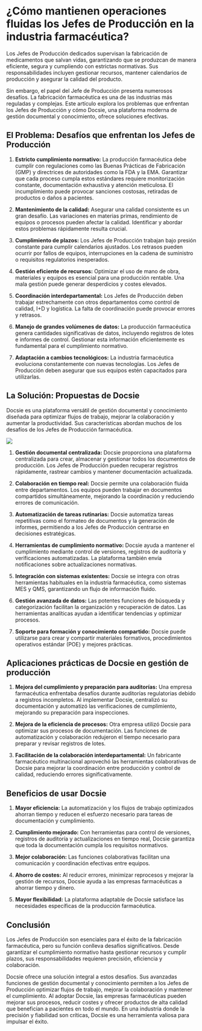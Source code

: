# ¿Cómo mantienen operaciones fluidas los Jefes de Producción en la industria farmacéutica?

Los Jefes de Producción dedicados supervisan la fabricación de medicamentos que salvan vidas, garantizando que se produzcan de manera eficiente, segura y cumpliendo con estrictas normativas. Sus responsabilidades incluyen gestionar recursos, mantener calendarios de producción y asegurar la calidad del producto.

Sin embargo, el papel del Jefe de Producción presenta numerosos desafíos. La fabricación farmacéutica es una de las industrias más reguladas y complejas. Este artículo explora los problemas que enfrentan los Jefes de Producción y cómo Docsie, una plataforma moderna de gestión documental y conocimiento, ofrece soluciones efectivas.

## El Problema: Desafíos que enfrentan los Jefes de Producción

1. **Estricto cumplimiento normativo:** La producción farmacéutica debe cumplir con regulaciones como las Buenas Prácticas de Fabricación (GMP) y directrices de autoridades como la FDA y la EMA. Garantizar que cada proceso cumpla estos estándares requiere monitorización constante, documentación exhaustiva y atención meticulosa. El incumplimiento puede provocar sanciones costosas, retiradas de productos o daños a pacientes.

2. **Mantenimiento de la calidad:** Asegurar una calidad consistente es un gran desafío. Las variaciones en materias primas, rendimiento de equipos o procesos pueden afectar la calidad. Identificar y abordar estos problemas rápidamente resulta crucial.

3. **Cumplimiento de plazos:** Los Jefes de Producción trabajan bajo presión constante para cumplir calendarios ajustados. Los retrasos pueden ocurrir por fallos de equipos, interrupciones en la cadena de suministro o requisitos regulatorios inesperados.

4. **Gestión eficiente de recursos:** Optimizar el uso de mano de obra, materiales y equipos es esencial para una producción rentable. Una mala gestión puede generar desperdicios y costes elevados.

5. **Coordinación interdepartamental:** Los Jefes de Producción deben trabajar estrechamente con otros departamentos como control de calidad, I+D y logística. La falta de coordinación puede provocar errores y retrasos.

6. **Manejo de grandes volúmenes de datos:** La producción farmacéutica genera cantidades significativas de datos, incluyendo registros de lotes e informes de control. Gestionar esta información eficientemente es fundamental para el cumplimiento normativo.

7. **Adaptación a cambios tecnológicos:** La industria farmacéutica evoluciona constantemente con nuevas tecnologías. Los Jefes de Producción deben asegurar que sus equipos estén capacitados para utilizarlas.

## La Solución: Propuestas de Docsie

Docsie es una plataforma versátil de gestión documental y conocimiento diseñada para optimizar flujos de trabajo, mejorar la colaboración y aumentar la productividad. Sus características abordan muchos de los desafíos de los Jefes de Producción farmacéutica.

![](https://cdn.docsie.io/workspace_PxAvC1Uenuc7ad6H3/doc_XyRNLa5cwc5POC0vL/file_BbI6elxzMi3QbuPZ9/production_managers_2_687c0a46-9b83-6eb3-d2f4-1199e58f6049.jpg)

1. **Gestión documental centralizada:** Docsie proporciona una plataforma centralizada para crear, almacenar y gestionar todos los documentos de producción. Los Jefes de Producción pueden recuperar registros rápidamente, rastrear cambios y mantener documentación actualizada.

2. **Colaboración en tiempo real:** Docsie permite una colaboración fluida entre departamentos. Los equipos pueden trabajar en documentos compartidos simultáneamente, mejorando la coordinación y reduciendo errores de comunicación.

3. **Automatización de tareas rutinarias:** Docsie automatiza tareas repetitivas como el formateo de documentos y la generación de informes, permitiendo a los Jefes de Producción centrarse en decisiones estratégicas.

4. **Herramientas de cumplimiento normativo:** Docsie ayuda a mantener el cumplimiento mediante control de versiones, registros de auditoría y verificaciones automatizadas. La plataforma también envía notificaciones sobre actualizaciones normativas.

5. **Integración con sistemas existentes:** Docsie se integra con otras herramientas habituales en la industria farmacéutica, como sistemas MES y QMS, garantizando un flujo de información fluido.

6. **Gestión avanzada de datos:** Las potentes funciones de búsqueda y categorización facilitan la organización y recuperación de datos. Las herramientas analíticas ayudan a identificar tendencias y optimizar procesos.

7. **Soporte para formación y conocimiento compartido:** Docsie puede utilizarse para crear y compartir materiales formativos, procedimientos operativos estándar (POE) y mejores prácticas.

## Aplicaciones prácticas de Docsie en gestión de producción

1. **Mejora del cumplimiento y preparación para auditorías:** Una empresa farmacéutica enfrentaba desafíos durante auditorías regulatorias debido a registros incompletos. Al implementar Docsie, centralizó su documentación y automatizó las verificaciones de cumplimiento, mejorando su preparación para inspecciones.

2. **Mejora de la eficiencia de procesos:** Otra empresa utilizó Docsie para optimizar sus procesos de documentación. Las funciones de automatización y colaboración redujeron el tiempo necesario para preparar y revisar registros de lotes.

3. **Facilitación de la colaboración interdepartamental:** Un fabricante farmacéutico multinacional aprovechó las herramientas colaborativas de Docsie para mejorar la coordinación entre producción y control de calidad, reduciendo errores significativamente.

## Beneficios de usar Docsie

1. **Mayor eficiencia:** La automatización y los flujos de trabajo optimizados ahorran tiempo y reducen el esfuerzo necesario para tareas de documentación y cumplimiento.

2. **Cumplimiento mejorado:** Con herramientas para control de versiones, registros de auditoría y actualizaciones en tiempo real, Docsie garantiza que toda la documentación cumpla los requisitos normativos.

3. **Mejor colaboración:** Las funciones colaborativas facilitan una comunicación y coordinación efectivas entre equipos.

4. **Ahorro de costes:** Al reducir errores, minimizar reprocesos y mejorar la gestión de recursos, Docsie ayuda a las empresas farmacéuticas a ahorrar tiempo y dinero.

5. **Mayor flexibilidad:** La plataforma adaptable de Docsie satisface las necesidades específicas de la producción farmacéutica.

## Conclusión

Los Jefes de Producción son esenciales para el éxito de la fabricación farmacéutica, pero su función conlleva desafíos significativos. Desde garantizar el cumplimiento normativo hasta gestionar recursos y cumplir plazos, sus responsabilidades requieren precisión, eficiencia y colaboración.

Docsie ofrece una solución integral a estos desafíos. Sus avanzadas funciones de gestión documental y conocimiento permiten a los Jefes de Producción optimizar flujos de trabajo, mejorar la colaboración y mantener el cumplimiento. Al adoptar Docsie, las empresas farmacéuticas pueden mejorar sus procesos, reducir costes y ofrecer productos de alta calidad que benefician a pacientes en todo el mundo. En una industria donde la precisión y fiabilidad son críticas, Docsie es una herramienta valiosa para impulsar el éxito.